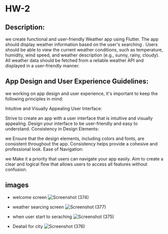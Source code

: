# HW-2

## Description:

we create functional and user-friendly Weather app using Flutter. The app should display weather information based on the user's searching . Users should be able to view the current weather conditions, such as temperature, humidity, wind speed, and weather description (e.g., sunny, rainy, cloudy). All weather data should be fetched from a reliable weather API and displayed in a user-friendly manner.








## App Design and User Experience Guidelines:
 
we working on app design and user experience, it's important to keep the following principles in mind:

Intuitive and Visually Appealing User Interface:

Strive to create an app with a user interface that is intuitive and visually appealing.
Design your interface to be user-friendly and easy to understand.
Consistency in Design Elements:

we Ensure that the design elements, including colors and fonts, are consistent throughout the app.
Consistency helps provide a cohesive and professional look.
Ease of Navigation:

we Make it a priority that users can navigate your app easily.
Aim to create a clear and logical flow that allows users to access all features without confusion.


## images
- welcome screen
![Screenshot (374)](https://github.com/FutonALQ/HW-2/assets/140398210/a72a780d-c0c9-4572-930e-35052243e6d5)

- weather searcing screen
  ![Screenshot (377)](https://github.com/FutonALQ/HW-2/assets/140398210/97acc09d-4a38-4779-baf9-d13ce55c669e)

  
- when user start to seraching
![Screenshot (375)](https://github.com/FutonALQ/HW-2/assets/140398210/b70c747f-831a-41e9-8783-fbe629eb65a0)

- Deatail for city
![Screenshot (376)](https://github.com/FutonALQ/HW-2/assets/140398210/9c4aefae-25f0-417d-9942-5666897c755b)




    


